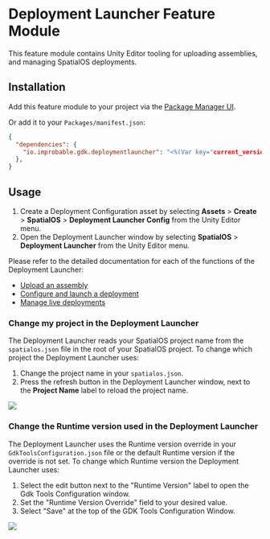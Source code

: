 # Deployment Launcher Feature Module

This feature module contains Unity Editor tooling for uploading assemblies, and managing SpatialOS deployments.

## Installation

Add this feature module to your project via the [Package Manager UI](https://docs.unity3d.com/Packages/com.unity.package-manager-ui@2.1/manual/index.html#installing-a-new-package).

Or add it to your `Packages/manifest.json`:

```json
{
  "dependencies": {
    "io.improbable.gdk.deploymentlauncher": "<%(Var key="current_version")%>"
  },
}
```

## Usage

1. Create a Deployment Configuration asset by selecting **Assets** > **Create** > **SpatialOS** > **Deployment Launcher Config** from the Unity Editor menu.
1. Open the Deployment Launcher window by selecting **SpatialOS** > **Deployment Launcher** from the Unity Editor menu.

Please refer to the detailed documentation for each of the functions of the Deployment Launcher:

* [Upload an assembly]({{urlRoot}}/modules/deployment-launcher/upload-assemblies)
* [Configure and launch a deployment]({{urlRoot}}/modules/deployment-launcher/launch-deployments)
* [Manage live deployments]({{urlRoot}}/modules/deployment-launcher/manage-deployments)

### Change my project in the Deployment Launcher

The Deployment Launcher reads your SpatialOS project name from the `spatialos.json` file in the root of your SpatialOS project. To change which project the Deployment Launcher uses:

1. Change the project name in your `spatialos.json`.
2. Press the refresh button in the Deployment Launcher window, next to the **Project Name** label to reload the project name.

<img src="{{assetRoot}}assets/modules/deployment-launcher/refresh-button.png" style="margin: 0 auto; width: auto; display: block;" />

### Change the Runtime version used in the Deployment Launcher

The Deployment Launcher uses the Runtime version override in your `GdkToolsConfiguration.json` file or the default Runtime version if the override is not set. To change which Runtime version the Deployment Launcher uses:

1. Select the edit button next to the "Runtime Version" label to open the Gdk Tools Configuration window.
2. Set the "Runtime Version Override" field to your desired value.
3. Select "Save" at the top of the GDK Tools Configuration Window.

<img src="{{assetRoot}}assets/modules/deployment-launcher/edit-runtime-version-button.png" style="margin: 0 auto; width: auto; display: block;" />

